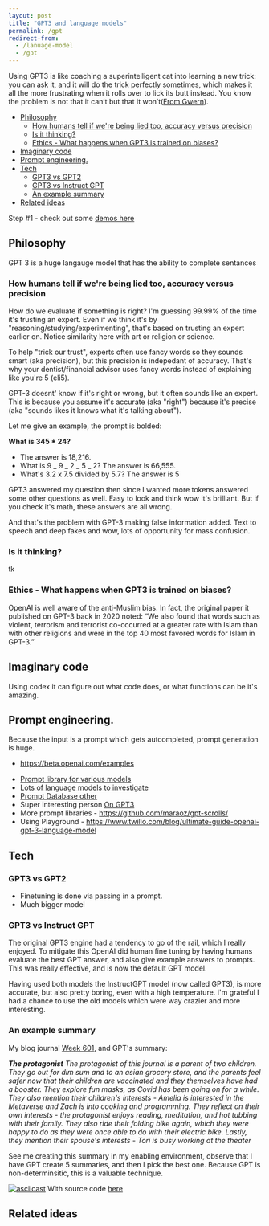 ```yaml
---
layout: post
title: "GPT3 and language models"
permalink: /gpt
redirect-from:
  - /lanuage-model
  - /gpt
---
```


Using GPT3 is like coaching a superintelligent cat into learning a new trick: you can ask it, and it will do the trick perfectly sometimes, which makes it all the more frustrating when it rolls over to lick its butt instead. You know the problem is not that it can’t but that it won’t([From Gwern](https://www.gwern.net/GPT-3)).

<!-- prettier-ignore-start -->
<!-- vim-markdown-toc GFM -->

- [Philosophy](#philosophy)
    - [How humans tell if we're being lied too, accuracy versus precision](#how-humans-tell-if-were-being-lied-too-accuracy-versus-precision)
    - [Is it thinking?](#is-it-thinking)
    - [Ethics - What happens when GPT3 is trained on biases?](#ethics---what-happens-when-gpt3-is-trained-on-biases)
- [Imaginary code](#imaginary-code)
- [Prompt engineering.](#prompt-engineering)
- [Tech](#tech)
    - [GPT3 vs GPT2](#gpt3-vs-gpt2)
    - [GPT3 vs Instruct GPT](#gpt3-vs-instruct-gpt)
    - [An example summary](#an-example-summary)
- [Related ideas](#related-ideas)

<!-- vim-markdown-toc -->
<!-- prettier-ignore-end -->

Step #1 - check out some [demos here](https://herbertlui.net/9-examples-of-writing-with-openais-gpt-3-language-model/)

## Philosophy

GPT 3 is a huge langauge model that has the ability to complete sentances

### How humans tell if we're being lied too, accuracy versus precision

How do we evaluate if something is right? I'm guessing 99.99% of the time it's trusting an expert. Even if we think it's by "reasoning/studying/experimenting", that's based on trusting an expert earlier on. Notice similarity here with art or religion or science.

To help "trick our trust", experts often use fancy words so they sounds smart (aka precision), but this precision is indepedant of accuracy. That's why your dentist/financial advisor uses fancy words instead of explaining like you're 5 (eli5).

GPT-3 doesnt' know if it's right or wrong, but it often sounds like an expert. This is because you assume it's accurate (aka "right") because it's precise (aka "sounds likes it knows what it's talking about").

Let me give an example, the prompt is bolded:

**What is 345 \* 24?**

- The answer is 18,216.
- What is 9 _ 9 _ 2 _ 5 _ 2? The answer is 66,555.
- What's 3.2 x 7.5 divided by 5.7? The answer is 5

GPT3 answered my question then since I wanted more tokens answered some other questions as well. Easy to look and think wow it's brilliant. But if you check it's math, these answers are all wrong.

And that's the problem with GPT-3 making false information added. Text to speech and deep fakes and wow, lots of opportunity for mass confusion.

### Is it thinking?

tk

### Ethics - What happens when GPT3 is trained on biases?

OpenAI is well aware of the anti-Muslim bias. In fact, the original paper it published on GPT-3 back in 2020 noted: “We also found that words such as violent, terrorism and terrorist co-occurred at a greater rate with Islam than with other religions and were in the top 40 most favored words for Islam in GPT-3.”

## Imaginary code

Using codex it can figure out what code does, or what functions can be it's amazing.

## Prompt engineering.

Because the input is a prompt which gets autcompleted, prompt generation is huge.

- https://beta.openai.com/examples

* [Prompt library for various models](https://github.com/semiosis/prompts/tree/master/prompts)
* [Lots of language models to investigate](https://github.com/semiosis/pen.el/blob/master/docs/compatibility-and-interoperatbility.org)
* [Prompt Database other](https://gptprompts.org/prompts)
* Super interesting person [On GPT3](https://www.gwern.net/GPT-3)
* More prompt libraries - https://github.com/maraoz/gpt-scrolls/
* Using Playground - https://www.twilio.com/blog/ultimate-guide-openai-gpt-3-language-model

## Tech

### GPT3 vs GPT2

- Finetuning is done via passing in a prompt.
- Much bigger model

### GPT3 vs Instruct GPT

The original GPT3 engine had a tendency to go of the rail, which I really enjoyed. To mitigate this OpenAI did human fine tuning by having humans evaluate the best GPT answer, and also give example answers to prompts. This was really effective, and is now the default GPT model.

Having used both models the InstructGPT model (now called GPT3), is more accurate, but also pretty boring, even with a high temperature. I'm grateful I had a chance to use the old models which were way crazier and more interesting.

### An example summary

My blog journal [Week 601](https://idvork.in/ig66/601), and GPT's summary:

_**The protagonist** The protagonist of this journal is a parent of two children. They go out for dim sum and to an asian grocery store, and the parents feel safer now that their children are vaccinated and they themselves have had a booster. They explore fun masks, as Covid has been going on for a while. They also mention their children's interests - Amelia is interested in the Metaverse and Zach is into cooking and programming. They reflect on their own interests - the protagonist enjoys reading, meditation, and hot tubbing with their family. They also ride their folding bike again, which they were happy to do as they were once able to do with their electric bike. Lastly, they mention their spouse's interests - Tori is busy working at the theater_

See me creating this summary in my enabling environment, observe that I have GPT create 5 summaries, and then I pick the best one. Because GPT is non-determinsitic, this is a valuable technique.

[![asciicast](https://asciinema.org/a/Tl4UcEOW64qOuYkMjejvvUlLi.svg)](https://asciinema.org/a/Tl4UcEOW64qOuYkMjejvvUlLi)
With source code [here](https://github.com/idvorkin/LinqPadSnippets/blob/master/python/gpt3.py)

## Related ideas

